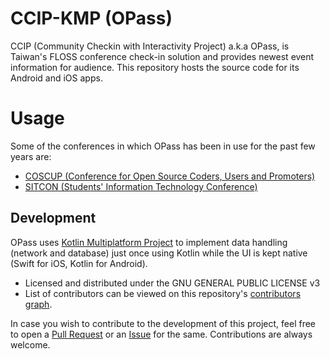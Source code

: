 # CCIP-KMP (OPass)

CCIP (Community Checkin with Interactivity Project) a.k.a OPass, is Taiwan's FLOSS conference check-in
solution and provides newest event information for audience. This repository hosts the source code for
its Android and iOS apps.

# Usage

Some of the conferences in which OPass has been in use for the past few years are:

- [COSCUP (Conference for Open Source Coders, Users and Promoters)](https://coscup.org/)
- [SITCON (Students' Information Technology Conference)](https://sitcon.org/)

## Development

OPass uses [Kotlin Multiplatform Project](https://www.jetbrains.com/kotlin-multiplatform/) to
implement data handling (network and database) just once using Kotlin while the UI is kept native (Swift for iOS, Kotlin for Android).

- Licensed and distributed under the GNU GENERAL PUBLIC LICENSE v3
- List of contributors can be viewed on this repository's [contributors graph](https://github.com/CCIP-App/CCIP-Android/graphs/contributors).

In case you wish to contribute to the development of this project, feel free to open a [Pull Request](https://github.com/CCIP-App/CCIP-Android/pulls)
or an [Issue](https://github.com/CCIP-App/CCIP-Android/issues) for the same. Contributions are always welcome.
